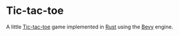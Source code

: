 # Tic-tac-toe

A little [Tic-tac-toe](https://en.wikipedia.org/wiki/Tic-tac-toe) game
implemented in [Rust](https://www.rust-lang.org)
using the [Bevy](https://bevyengine.org) engine.
